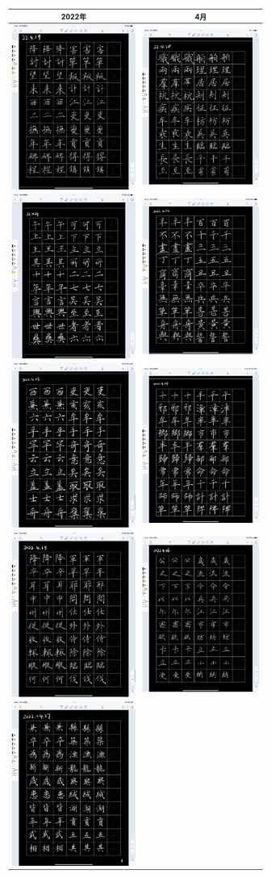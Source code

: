 2022年           |  4月
:-------------------------:|:-------------------------:
<img src="/assets/20220419_100913000_iOS.png" width="600">  |<img src="/assets/20220420_162920000_iOS.png" width="600"> 
<img src="/assets/20220421_181517000_iOS.png" width="600">  |<img src="/assets/20220422_140542000_iOS.png" width="600"> 
<img src="/assets/20220423_171546000_iOS.png" width="600">  |<img src="/assets/20220424_062057000_iOS.png" width="600"> 
<img src="/assets/20220425_050116000_iOS.png" width="600">  |<img src="/assets/20220426_141629000_iOS.png" width="600">
<img src="/assets/20220427_145045000_iOS.png" width="600">  |



